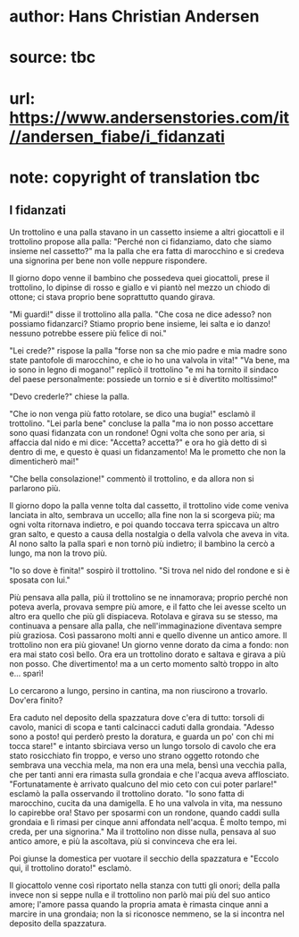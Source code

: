 # author: Hans Christian Andersen
# source: tbc
# url: https://www.andersenstories.com/it//andersen_fiabe/i_fidanzati
# note: copyright of translation tbc

## I fidanzati 

Un trottolino e una palla stavano in un cassetto insieme a altri
giocattoli e il trottolino propose alla palla: "Perché non ci
fidanziamo, dato che siamo insieme nel cassetto?" ma la palla che era
fatta di marocchino e si credeva una signorina per bene non volle
neppure rispondere.

II giorno dopo venne il bambino che possedeva quei giocattoli, prese il
trottolino, lo dipinse di rosso e giallo e vi piantò nel mezzo un chiodo
di ottone; ci stava proprio bene soprattutto quando girava.

"Mi guardi!" disse il trottolino alla palla. "Che cosa ne dice
adesso? non possiamo fidanzarci? Stiamo proprio bene insieme, lei salta
e io danzo! nessuno potrebbe essere più felice di noi."

"Lei crede?" rispose la palla "forse non sa che mio padre e mia madre
sono state pantofole di marocchino, e che io ho una valvola in vita!"
"Va bene, ma io sono in legno di mogano!" replicò il trottolino "e mi
ha tornito il sindaco del paese personalmente: possiede un tornio e si è
divertito moltissimo!"

"Devo crederle?" chiese la palla.

"Che io non venga più fatto rotolare, se dico una bugia!" esclamò il
trottolino.
"Lei parla bene" concluse la palla "ma io non posso accettare sono
quasi fidanzata con un rondone! Ogni volta che sono per aria, si
affaccia dal nido e mi dice: "Accetta? accetta?" e ora ho già detto di
sì dentro di me, e questo è quasi un fidanzamento! Ma le prometto che
non la dimenticherò mai!"

"Che bella consolazione!" commentò il trottolino, e da allora non si
parlarono più.

Il giorno dopo la palla venne tolta dal cassetto, il trottolino vide
come veniva lanciata in alto, sembrava un uccello; alla fine non la si
scorgeva più; ma ogni volta ritornava indietro, e poi quando toccava
terra spiccava un altro gran salto, e questo a causa della nostalgia o
della valvola che aveva in vita.
Al nono salto la palla sparì e non tornò più indietro; il bambino la
cercò a lungo, ma non la trovo più.

"Io so dove è finita!" sospirò il trottolino. "Si trova nel nido del
rondone e si è sposata con lui."

Più pensava alla palla, più il trottolino se ne innamorava; proprio
perché non poteva averla, provava sempre più amore, e il fatto che lei
avesse scelto un altro era quello che più gli dispiaceva. Rotolava e
girava su se stesso, ma continuava a pensare alla palla, che
nell'immaginazione diventava sempre più graziosa. Così passarono molti
anni e quello divenne un antico amore.
Il trottolino non era più giovane! Un giorno venne dorato da cima a
fondo: non era mai stato così bello. Ora era un trottolino dorato e
saltava e girava a più non posso. Che divertimento! ma a un certo
momento saltò troppo in alto e... sparì!

Lo cercarono a lungo, persino in cantina, ma non riuscirono a trovarlo.
Dov'era finito?

Era caduto nel deposito della spazzatura dove c'era di tutto: torsoli
di cavolo, manici di scopa e tanti calcinacci caduti dalla grondaia.
"Adesso sono a posto! qui perderò presto la doratura, e guarda un po'
con chi mi tocca stare!" e intanto sbirciava verso un lungo torsolo di
cavolo che era stato rosicchiato fin troppo, e verso uno strano oggetto
rotondo che sembrava una vecchia mela, ma non era una mela, bensì una
vecchia palla, che per tanti anni era rimasta sulla grondaia e che
l'acqua aveva afflosciato.
"Fortunatamente è arrivato qualcuno del mio ceto con cui poter
parlare!" esclamò la palla osservando il trottolino dorato. "Io sono
fatta di marocchino, cucita da una damigella. E ho una valvola in vita,
ma nessuno lo capirebbe ora! Stavo per sposarmi con un rondone, quando
caddi sulla grondaia e lì rimasi per cinque anni affondata nell'acqua.
È molto tempo, mi creda, per una signorina."
Ma il trottolino non disse nulla, pensava al suo antico amore, e più la
ascoltava, più si convinceva che era lei.

Poi giunse la domestica per vuotare il secchio della spazzatura e
"Eccolo qui, il trottolino dorato!" esclamò.

Il giocattolo venne così riportato nella stanza con tutti gli onori;
della palla invece non si seppe nulla e il trottolino non parlò mai più
del suo antico amore; l'amore passa quando la propria amata è rimasta
cinque anni a marcire in una grondaia; non la si riconosce nemmeno, se
la si incontra nel deposito della spazzatura.
